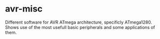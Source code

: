 # avr-misc
Different software for AVR ATmega architecture, specificly ATmega1280. Shows use of the most usefull basic peripherals and some applications of them.
